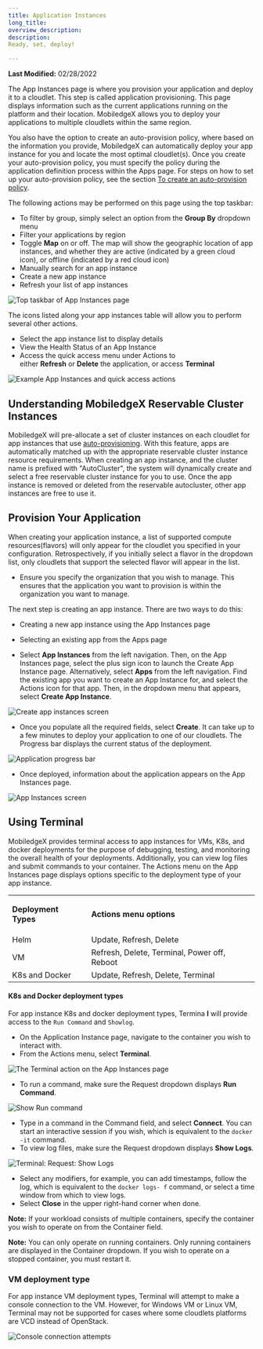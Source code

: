 ```yaml
---
title: Application Instances
long_title: 
overview_description: 
description: 
Ready, set, deploy!

---
```


**Last Modified:** 02/28/2022

The App Instances page is where you provision your application and deploy it to a cloudlet. This step is called application provisioning. This page displays information such as the current applications running on the platform and their location. MobiledgeX allows you to deploy your applications to multiple cloudlets within the same region.

You also have the option to create an auto-provision policy, where based on the information you provide, MobiledgeX can automatically deploy your app instance for you and locate the most optimal cloudlet(s). Once you create your auto-provision policy, you must specify the policy during the application definition process within the Apps page. For steps on how to set up your auto-provision policy, see the section [To create an auto-provision policy](/developer/deployments/application-runtime/auto-prov#create/index.md).

The following actions may be performed on this page using the top taskbar:

- To filter by group, simply select an option from the **Group By** dropdown menu
- Filter your applications by region
- Toggle **Map** on or off. The map will show the geographic location of app instances, and whether they are active (indicated by a green cloud icon), or offline (indicated by a red cloud icon)
- Manually search for an app instance
- Create a new app instance
- Refresh your list of app instances

![Top taskbar of App Instances page](/developer/assets/appinstancesactions.png "Top taskbar of App Instances page")

The icons listed along your app instances table will allow you to perform several other actions.

- Select the app instance list to display details
- View the Health Status of an App Instance
- Access the quick access menu under Actions to either **Refresh** or **Delete** the application, or access **Terminal**

![Example App Instances and quick access actions](/developer/assets/appinstances.png "Example App Instances and quick access actions")

## Understanding MobiledgeX Reservable Cluster Instances

MobiledgeX will pre-allocate a set of cluster instances on each cloudlet for app instances that use [auto-provisioning](/developer/deployments/application-runtime/auto-prov#auto-provisioning-policy/index.md). With this feature, apps are automatically matched up with the appropriate reservable cluster instance resource requirements. When creating an app instance, and the cluster name is prefixed with "AutoCluster", the system will dynamically create and select a free reservable cluster instance for you to use. Once the app instance is removed or deleted from the reservable autocluster, other app instances are free to use it.

## Provision Your Application

When creating your application instance, a list of supported compute resources(flavors) will only appear for the cloudlet you specified in your configuration. Retrospectively, if you initially select a flavor in the dropdown list, only cloudlets that support the selected flavor will appear in the list.

- Ensure you specify the organization that you wish to manage. This ensures that the application you want to provision is within the organization you want to manage.


The next step is creating an app instance. There are two ways to do this:

- Creating a new app instance using the App Instances page
- Selecting an existing app from the Apps page


- Select **App Instances** from the left navigation. Then, on the App Instances page, select the plus sign icon to launch the Create App Instance page. Alternatively, select **Apps** from the left navigation. Find the existing app you want to create an App Instance for, and select the Actions icon for that app. Then, in the dropdown menu that appears, select **Create App Instance**.


![Create app instances screen](/developer/assets/provision.png "Create app instances screen")


- Once you populate all the required fields, select **Create**. It can take up to a few minutes to deploy your application to one of our cloudlets. The Progress bar displays the current status of the deployment.


![Application progress bar](/developer/assets/developer-ui-guide/app-progress3.png "Application progress bar")


- Once deployed, information about the application appears on the App Instances page.


![App Instances screen](/developer/assets/appinstances.png "App Instances screen")

## Using Terminal

MobiledgeX provides terminal access to app instances for VMs, K8s, and docker deployments for the purpose of debugging, testing, and monitoring the overall health of your deployments. Additionally, you can view log files and submit commands to your container. The Actions menu on the App Instances page displays options specific to the deployment type of your app instance.
<table>
<tbody>
<tr>
<td colspan="1" rowspan="1">

**Deployment Types**
</td>
<td colspan="1" rowspan="1">

**Actions menu options**
</td>
</tr>
<tr>
<td>Helm</td>
<td>Update, Refresh, Delete</td>
</tr>
<tr>
<td>VM</td>
<td>Refresh, Delete, Terminal, Power off, Reboot</td>
</tr>
<tr>
<td>K8s and Docker</td>
<td>Update, Refresh, Delete, Terminal</td>
</tr>
</tbody>
</table>

#### K8s and Docker deployment types

For app instance K8s and docker deployment types, Termina **l** will provide access to the `Run Command` and `Showlog`.

- On the Application Instance page, navigate to the container you wish to interact with.
- From the Actions menu, select **Terminal**.


![The Terminal action on the App Instances page](/developer/assets/AppInstTerminal.png "The Terminal action on the App Instances page")


- To run a command, make sure the Request dropdown displays **Run Command**.


![Show Run command](/developer/assets/developer-ui-guide/show-run-command1.png "Show Run command")


- Type in a command in the Command field, and select **Connect**. You can start an interactive session if you wish, which is equivalent to the `docker -it` command.
- To view log files, make sure the Request dropdown displays **Show Logs**.


![Terminal: Request: Show Logs](/developer/assets/developer-ui-guide/show-logs.png "Terminal: Request: Show Logs")


- Select any modifiers, for example, you can add timestamps, follow the log, which is equivalent to the `docker logs- f` command, or select a time window from which to view logs.
- Select **Close** in the upper right-hand corner when done.


**Note:** If your workload consists of multiple containers, specify the container you wish to operate on from the Container field. 

**Note:** You can only operate on running containers. Only running containers are displayed in the Container dropdown. If you wish to operate on a stopped container, you must restart it.

### VM deployment type

For app instance VM deployment types, Terminal will attempt to make a console connection to the VM. However, for Windows VM or Linux VM, Terminal may not be supported for cases where some cloudlets platforms are VCD instead of OpenStack.

![Console connection attempts](/developer/assets/vm-deployment-type.png "Console connection attempts")

